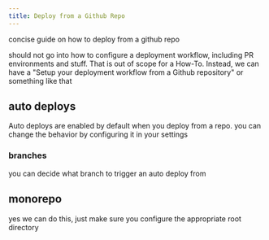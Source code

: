 ```yaml
---
title: Deploy from a Github Repo
---
```


concise guide on how to deploy from a github repo

should not go into how to configure a deployment workflow, including PR environments and stuff.  That is out of scope for a How-To.  Instead, we can have a "Setup your deployment workflow from a Github repository" or something like that

## auto deploys

Auto deploys are enabled by default when you deploy from a repo.  you can change the behavior by configuring it in your settings

### branches

you can decide what branch to trigger an auto deploy from

## monorepo

yes we can do this, just make sure you configure the appropriate root directory